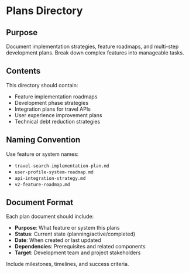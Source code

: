 # Plans Directory

## Purpose

Document implementation strategies, feature roadmaps, and multi-step development plans. Break down complex features into manageable tasks.

## Contents

This directory should contain:
- Feature implementation roadmaps
- Development phase strategies
- Integration plans for travel APIs
- User experience improvement plans
- Technical debt reduction strategies

## Naming Convention

Use feature or system names:
- `travel-search-implementation-plan.md`
- `user-profile-system-roadmap.md`
- `api-integration-strategy.md`
- `v2-feature-roadmap.md`

## Document Format

Each plan document should include:
- **Purpose**: What feature or system this plans
- **Status**: Current state (planning/active/completed)
- **Date**: When created or last updated
- **Dependencies**: Prerequisites and related components
- **Target**: Development team and project stakeholders

Include milestones, timelines, and success criteria.
